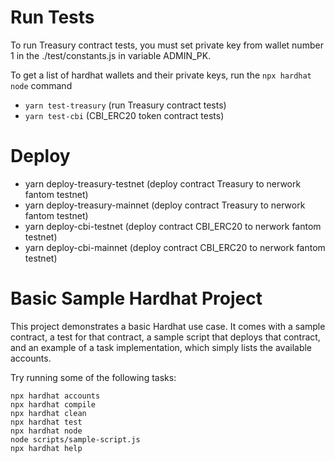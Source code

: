# Run Tests

To run Treasury contract tests, you must set  private key from wallet number 1 in the ./test/constants.js  in variable ADMIN_PK. 

To get a list of hardhat wallets and their private keys, run the `npx hardhat node` command

- `yarn test-treasury` (run Treasury contract tests)
- `yarn test-cbi`  (CBI_ERC20 token contract tests)

# Deploy

- yarn deploy-treasury-testnet   (deploy contract Treasury to nerwork fantom testnet)
- yarn deploy-treasury-mainnet  (deploy contract Treasury to nerwork fantom testnet)
- yarn deploy-cbi-testnet (deploy contract CBI_ERC20 to nerwork fantom testnet)
- yarn deploy-cbi-mainnet (deploy contract CBI_ERC20 to nerwork fantom testnet)

# Basic Sample Hardhat Project

This project demonstrates a basic Hardhat use case. It comes with a sample contract, a test for that contract, a sample script that deploys that contract, and an example of a task implementation, which simply lists the available accounts.

Try running some of the following tasks:

```shell
npx hardhat accounts
npx hardhat compile
npx hardhat clean
npx hardhat test
npx hardhat node
node scripts/sample-script.js
npx hardhat help
```
